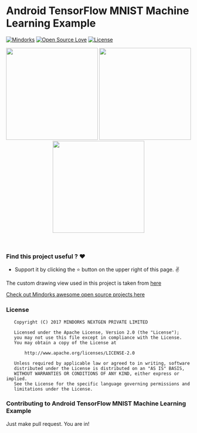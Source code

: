 # Android TensorFlow MNIST Machine Learning Example
[![Mindorks](https://img.shields.io/badge/mindorks-opensource-blue.svg)](https://mindorks.com/open-source-projects)
[![Open Source Love](https://badges.frapsoft.com/os/v1/open-source.svg?v=102)](https://opensource.org/licenses/Apache-2.0)
[![License](https://img.shields.io/badge/license-Apache%202.0-blue.svg)](https://github.com/amitshekhariitbhu/AndroidTensorFlowMachineLearningExample/blob/master/LICENSE)

<p align="center">
  <img src="https://raw.githubusercontent.com/MindorksOpenSource/AndroidTensorFlowMNISTExample/master/assets/1.png" width="250">
  <img src="https://raw.githubusercontent.com/MindorksOpenSource/AndroidTensorFlowMNISTExample/master/assets/2.png" width="250">
  <img src="https://raw.githubusercontent.com/MindorksOpenSource/AndroidTensorFlowMNISTExample/master/assets/3.png" width="250">
</p>
<br>

### Find this project useful ? :heart:
* Support it by clicking the :star: button on the upper right of this page. :v:

The custom drawing view used in this project is taken from [here](https://github.com/miyosuda/TensorFlowAndroidMNIST)

[Check out Mindorks awesome open source projects here](https://mindorks.com/open-source-projects)

### License
```
   Copyright (C) 2017 MINDORKS NEXTGEN PRIVATE LIMITED

   Licensed under the Apache License, Version 2.0 (the "License");
   you may not use this file except in compliance with the License.
   You may obtain a copy of the License at

       http://www.apache.org/licenses/LICENSE-2.0

   Unless required by applicable law or agreed to in writing, software
   distributed under the License is distributed on an "AS IS" BASIS,
   WITHOUT WARRANTIES OR CONDITIONS OF ANY KIND, either express or implied.
   See the License for the specific language governing permissions and
   limitations under the License.
```

### Contributing to Android TensorFlow MNIST Machine Learning Example
Just make pull request. You are in!